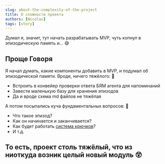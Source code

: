 ```yaml
---
slug: about-the-complexity-of-the-project
title: О сложности проекта
authors: [Nicolas]
tags: [story]
---
```


Думал я, значит, тут начать разрабатывать MVP, чуть копнул в эпизодическую память и... 😅

<!-- truncate -->

## Проще Говоря
Я начал думать, какие компоненты добавить в MVP, и подумал об эпизодической памяти. Вроде, ничего тяжёлого: 🤔
- Встроить в конвейер проверки ответа БЯМ агента для напоминаний
- Завести маленькую базу для хранения эпизодов
- Да и вроде схема md файлов не тяжёлая

А потом посыпались куча фундаментальных вопросов: 🤯
- Что такое эпизод?
- Как он начинается и заканчивается?
- Как будет работать [система крючков](/hooks-and-paths)?
- И т.д.

## То есть, проект столь тяжёлый, что из ниоткуда возник целый новый модуль 😲